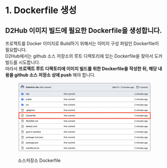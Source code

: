# 1. Dockerfile 생성

## D2Hub 이미지 빌드에 필요한 Dockerfile을 생성합니다.

프로젝트를 Docker 이미지로 Build하기 위해서는 이미지 구성 파일인 Dockerfile이 필요합니다.\
D2Hub에서는 github 소스 저장소의 루트 디렉토리에 있는 Dockerfile을 찾아서 도커 빌드를 시도합니다.\
따라서 **프로젝트 루트 디렉토리에 이미지 빌드를 위한 Dockerfile을 작성한 뒤, 해당 내용을 github 소스 저장소 상에 push** 해야 합니다.

<figure><img src="../../../.gitbook/assets/image (221).png" alt=""><figcaption><p>소스저장소 Dockerfile</p></figcaption></figure>
